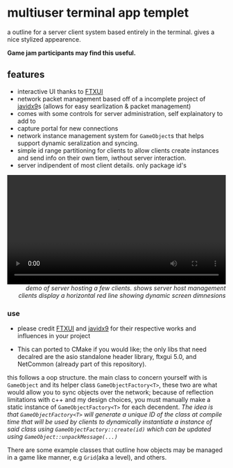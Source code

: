 # multiuser terminal app templet
a outline for a server client system based entirely in the terminal. gives a nice stylized appearence.

__Game jam participants may find this useful.__

## features
- interactive UI thanks to <a href="https://github.com/ArthurSonzogni/FTXUI">FTXUI</a>
- network packet management based off of a incomplete project of <a href="https://www.youtube.com/c/javidx9">javidx9</a>s (allows for easy searlization & packet management)
- comes with some controls for server administration, self explainatory to add to
- capture portal for new connections
- network instance management system for `GameObject`s that helps support dynamic seralization and syncing.
- simple id range partitioning for clients to allow clients create instances and send info on their own tiem, iwthout server interaction.
- server indipendent of most client details. only package id's

<video width="100%" controls>
    <source src="demo.mp4" type="video/mp4">
</video>
<div style="text-align: right">
    <i>demo of server hosting a few clients. shows server host management clients display a horizontal red line showing dynamic screen dimnesions</i>
</div>

### use
- please credit <a href="https://github.com/ArthurSonzogni/FTXUI">FTXUI</a> and <a href="https://www.youtube.com/c/javidx9">javidx9</a> for their respective works and influences in your project

- This can ported to CMake if you would like; the only libs that need decalred are the asio standalone header library, ftxgui 5.0, and NetCommon (already part of this 
repository).

this follows a oop structure. the main class to concern yourself with is `GameObject` and its helper class `GameObjectFactory<T>`, these two are what would allow you to sync objects over the network; because of reflection limitations with c++ and my design choices, you must manually make a static instance of `GameObjectFactory<T>` for each decendent. *The idea is that `GameObjectFactory<T>` will generate a unique ID of the class at compile time that will be used by clients to dynamically instantiate a instance of said class using `GameObjectFactory::create(id)` which can be updated using `GameObject::unpackMessage(...)`*

There are some example classes that outline how objects may be managed in a game like manner, e.g `Grid`(aka a level), and others.